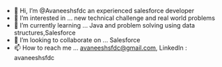- 👋 Hi, I’m @Avaneeshsfdc an experienced salesforce developer
- 👀 I’m interested in ... new technical challenge and real world problems
- 🌱 I’m currently learning ... Java and problem solving using data structures,Salesforce 
- 💞️ I’m looking to collaborate on ... Salesforce 
- 📫 How to reach me ... avaneeshsfdc@gmail.com, LinkedIn : avaneeshsfdc

<!---
Avaneeshsfdc/Avaneeshsfdc is a ✨ special ✨ repository because its `README.md` (this file) appears on your GitHub profile.
You can click the Preview link to take a look at your changes.
--->
